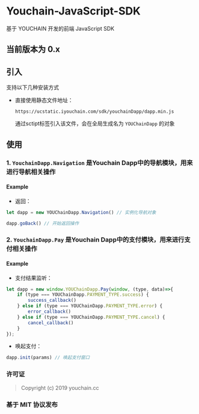 # Youchain-JavaScript-SDK

基于 YOUCHAIN 开发的前端 JavaScript SDK

## 当前版本为 0.x

## 引入

支持以下几种安装方式

* 直接使用静态文件地址：

  ```
  https://ucstatic.iyouchain.com/sdk/youchainDapp/dapp.min.js
  ```
  通过sctipt标签引入该文件，会在全局生成名为 `YOUChainDapp` 的对象

## 使用
### 1. `YouchainDapp.Navigation` 是Youchain Dapp中的导航模块，用来进行导航相关操作
 #### Example
 - 返回：
```JavaScript
let dapp = new YOUChainDapp.Navigation() // 实例化导航对象

dapp.goBack() // 开始返回操作
 ```

### 2. `YouchainDapp.Pay` 是Youchain Dapp中的支付模块，用来进行支付相关操作

#### Example

- 支付结果监听：

```JavaScript
let dapp = new window.YOUChainDapp.Pay(window, (type, data)=>{
    if (type === YOUChainDapp.PAYMENT_TYPE.success) {
        success_callback()
    } else if (type === YOUChainDapp.PAYMENT_TYPE.error) {
        error_callback()
    } else if (type === YOUChainDapp.PAYMENT_TYPE.cancel) {
        cancel_callback()
    }
});
```

- 唤起支付：

```JavaScript
dapp.init(params) // 唤起支付窗口
```
### 许可证

> Copyright (c) 2019 youchain.cc

### 基于 MIT 协议发布

